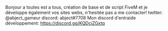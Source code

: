 Bonjour a toutes est a tous, création de base et de script FiveM et je développe également vos sites webs, n'hesitée pas a me contacter!
twitter: @abject_gameur
discord: abject#7708
Mon discord d'entraide développement: https://discord.gg/KQDcjZGxtq
